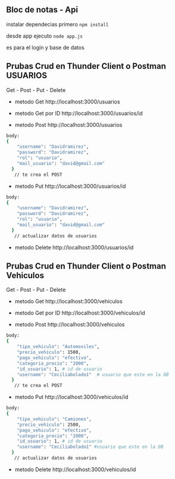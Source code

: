 ## Bloc de notas - Api

instalar dependecias primero
``npm install``

desde app ejecuto 
``node app.js`` 

es para el login y base de datos

## Prubas Crud en Thunder Client o Postman USUARIOS
Get - Post - Put - Delete 

* metodo Get
http://localhost:3000/usuarios

* metodo Get por ID
http://localhost:3000/usuarios/id

* metodo Post
http://localhost:3000/usuarios
```bash 
body:
{
    "username": "Davidramirez",
    "password": "Davidramirez",
    "rol": "usuario",
    "mail_usuario": "david@gmail.com"
  }
   // te crea el POST
```

* metodo Put 
http://localhost:3000/usuarios/id
```bash 
body:
{
    "username": "Davidramirez",
    "password": "Davidramirez",
    "rol": "usuario",
    "mail_usuario": "david@gmail.com"
  }
   // actualizar datos de usuarios
```

* metodo Delete
http://localhost:3000/usuarios/id
  
## Prubas Crud en Thunder Client o Postman Vehiculos
Get - Post - Put - Delete 

* metodo Get
http://localhost:3000/vehiculos

* metodo Get por ID
http://localhost:3000/vehiculos/id

* metodo Post
http://localhost:3000/vehiculos
```bash 
body:
{
    "tipo_vehiculo": "Automoviles",
    "precio_vehiculo": 1500,
    "pago_vehiculo": "efectivo",
    "categoria_precio": "2000",
    "id_usuario": 1, # id de usuario
    "username": "Ceciliabolado1"  # usuario que este en la DB
  }
   // te crea el POST
```

* metodo Put 
http://localhost:3000/vehiculos/id
```bash 
body:
{
    "tipo_vehiculo": "Camiones",
    "precio_vehiculo": 2500,
    "pago_vehiculo": "efectivo",
    "categoria_precio": "2000",
    "id_usuario": 1, # id de usuario
    "username": "Ceciliabolado1" #usuario que este en la DB
  }
   // actualizar datos de usuarios
```

* metodo Delete
http://localhost:3000/vehiculos/id